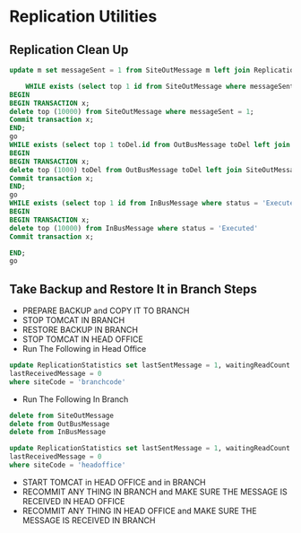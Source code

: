 # Replication Utilities
## Replication Clean Up
```sql
update m set messageSent = 1 from SiteOutMessage m left join ReplicationSite rs on rs.code = m.siteCode where rs.inActive = 1 and m.messageSent = 0

    WHILE exists (select top 1 id from SiteOutMessage where messageSent = 1)
BEGIN
BEGIN TRANSACTION x;
delete top (10000) from SiteOutMessage where messageSent = 1;
Commit transaction x;
END;
go
WHILE exists (select top 1 toDel.id from OutBusMessage toDel left join SiteOutMessage som on som.messageId = toDel.id where som.id is null and toDel.messageSent = 1 and toDel.sequence < (select max(sequence) from OutBusMessage ))
BEGIN
BEGIN TRANSACTION x;
delete top (1000) toDel from OutBusMessage toDel left join SiteOutMessage som on som.messageId = toDel.id where som.id is null and toDel.messageSent = 1 and toDel.sequence < (select max(sequence) from OutBusMessage );
Commit transaction x;
END;
go
WHILE exists (select top 1 id from InBusMessage where status = 'Executed')
BEGIN
BEGIN TRANSACTION x;
delete top (10000) from InBusMessage where status = 'Executed'
Commit transaction x;

END;
go

```

## Take Backup and Restore It in Branch Steps
- PREPARE BACKUP and COPY IT TO BRANCH
- STOP TOMCAT IN BRANCH
- RESTORE BACKUP IN BRANCH
- STOP TOMCAT IN HEAD OFFICE
- Run The Following in Head Office

```sql
update ReplicationStatistics set lastSentMessage = 1, waitingReadCount = 0 , remoteFailuresCount = 0 , localFailuresCount = 0,
lastReceivedMessage = 0 
where siteCode = 'branchcode'
```

- Run The Following In Branch
```sql
delete from SiteOutMessage
delete from OutBusMessage
delete from InBusMessage

update ReplicationStatistics set lastSentMessage = 1, waitingReadCount = 0 , remoteFailuresCount = 0 , localFailuresCount = 0,
lastReceivedMessage = 0 
where siteCode = 'headoffice'
```
- START TOMCAT in HEAD OFFICE and in BRANCH
- RECOMMIT ANY THING IN BRANCH and MAKE SURE THE MESSAGE IS RECEIVED IN HEAD OFFICE
- RECOMMIT ANY THING IN HEAD OFFICE and MAKE SURE THE MESSAGE IS RECEIVED IN BRANCH
